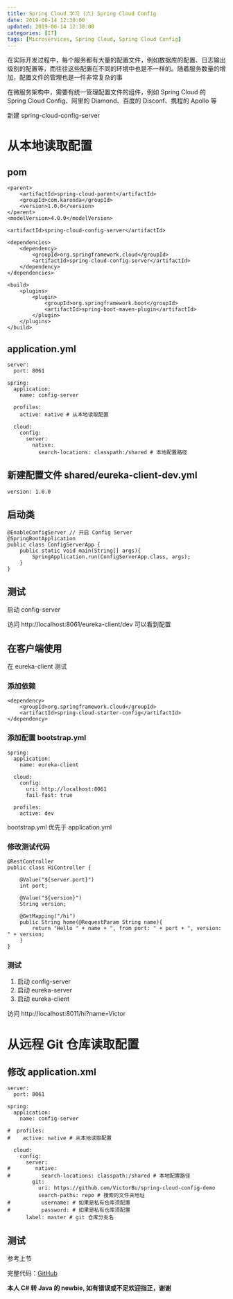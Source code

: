```yaml
---
title: Spring Cloud 学习 (六) Spring Cloud Config
date: 2019-06-14 12:30:00
updated: 2019-06-14 12:30:00
categories: [IT]
tags: [Microservices, Spring Cloud, Spring Cloud Config]
---
```


在实际开发过程中，每个服务都有大量的配置文件，例如数据库的配置、日志输出级别的配置等，而往往这些配置在不同的环境中也是不一样的。随着服务数量的增加，配置文件的管理也是一件非常复杂的事

在微服务架构中，需要有统一管理配置文件的组件，例如 Spring Cloud 的 Spring Cloud Config、阿里的 Diamond、百度的 Disconf、携程的 Apollo 等


新建 spring-cloud-config-server

# 从本地读取配置

## pom

```
<parent>
    <artifactId>spring-cloud-parent</artifactId>
    <groupId>com.karonda</groupId>
    <version>1.0.0</version>
</parent>
<modelVersion>4.0.0</modelVersion>

<artifactId>spring-cloud-config-server</artifactId>

<dependencies>
    <dependency>
        <groupId>org.springframework.cloud</groupId>
        <artifactId>spring-cloud-config-server</artifactId>
    </dependency>
</dependencies>

<build>
    <plugins>
        <plugin>
            <groupId>org.springframework.boot</groupId>
            <artifactId>spring-boot-maven-plugin</artifactId>
        </plugin>
    </plugins>
</build>
```

## application.yml

```
server:
  port: 8061

spring:
  application:
    name: config-server

  profiles:
    active: native # 从本地读取配置

  cloud:
    config:
      server:
        native:
          search-locations: classpath:/shared # 本地配置路径
```

## 新建配置文件 shared/eureka-client-dev.yml

```
version: 1.0.0
```

## 启动类

```
@EnableConfigServer // 开启 Config Server
@SpringBootApplication
public class ConfigServerApp {
    public static void main(String[] args){
        SpringApplication.run(ConfigServerApp.class, args);
    }
}
```

## 测试

启动 config-server

访问 http://localhost:8061/eureka-client/dev 可以看到配置

## 在客户端使用

在 eureka-client 测试

### 添加依赖

```
<dependency>
    <groupId>org.springframework.cloud</groupId>
    <artifactId>spring-cloud-starter-config</artifactId>
</dependency>
```

### 添加配置 bootstrap.yml

```
spring:
  application:
    name: eureka-client

  cloud:
    config:
      uri: http://localhost:8061
      fail-fast: true

  profiles:
    active: dev
```

bootstrap.yml 优先于 application.yml

### 修改测试代码

```
@RestController
public class HiController {

    @Value("${server.port}")
    int port;

    @Value("${version}")
    String version;

    @GetMapping("/hi")
    public String home(@RequestParam String name){
        return "Hello " + name + ", from port: " + port + ", version: " + version;
    }
}
```

### 测试

1. 启动 config-server
1. 启动 eureka-server
1. 启动 eureka-client

访问 http://localhost:8011/hi?name=Victor


# 从远程 Git 仓库读取配置

## 修改 application.xml

```
server:
  port: 8061

spring:
  application:
    name: config-server

#  profiles:
#    active: native # 从本地读取配置

  cloud:
    config:
      server:
#        native:
#          search-locations: classpath:/shared # 本地配置路径
        git:
          uri: https://github.com/VictorBu/spring-cloud-config-demo
          search-paths: repo # 搜索的文件夹地址
#          username: # 如果是私有仓库须配置
#          password: # 如果是私有仓库须配置
      label: master # git 仓库分支名
```

## 测试

参考上节


完整代码：[GitHub](https://github.com/VictorBu/code-snippet/tree/master/java/spring-cloud-parent)

**本人 C# 转 Java 的 newbie, 如有错误或不足欢迎指正，谢谢**

